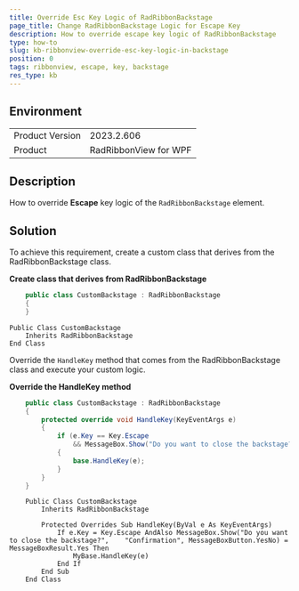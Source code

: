 ```yaml
---
title: Override Esc Key Logic of RadRibbonBackstage
page_title: Change RadRibbonBackstage Logic for Escape Key
description: How to override escape key logic of RadRibbonBackstage
type: how-to
slug: kb-ribbonview-override-esc-key-logic-in-backstage
position: 0
tags: ribbonview, escape, key, backstage
res_type: kb
---
```


## Environment
<table>
	<tr>
		<td>Product Version</td>
		<td>2023.2.606</td>
	</tr>
	<tr>
		<td>Product</td>
		<td>RadRibbonView for WPF</td>
	</tr>
</table>

## Description

How to override __Escape__ key logic of the `RadRibbonBackstage` element.

## Solution

To achieve this requirement, create a custom class that derives from the RadRibbonBackstage class.

__Create class that derives from RadRibbonBackstage__
```C#
    public class CustomBackstage : RadRibbonBackstage
    {
    }
```
```VB.NET
Public Class CustomBackstage
    Inherits RadRibbonBackstage
End Class
```

Override the `HandleKey` method that comes from the RadRibbonBackstage class and execute your custom logic.

__Override the HandleKey method__
```C#
    public class CustomBackstage : RadRibbonBackstage
    {
        protected override void HandleKey(KeyEventArgs e)
        {
            if (e.Key == Key.Escape 
                && MessageBox.Show("Do you want to close the backstage?", "Confirmation",   MessageBoxButton.YesNo) == MessageBoxResult.Yes)
            {
                base.HandleKey(e);
            }
        }
    }
```
```VB.NET
    Public Class CustomBackstage
        Inherits RadRibbonBackstage
    
        Protected Overrides Sub HandleKey(ByVal e As KeyEventArgs)
            If e.Key = Key.Escape AndAlso MessageBox.Show("Do you want to close the backstage?",    "Confirmation", MessageBoxButton.YesNo) = MessageBoxResult.Yes Then
                MyBase.HandleKey(e)
            End If
        End Sub
    End Class
```
